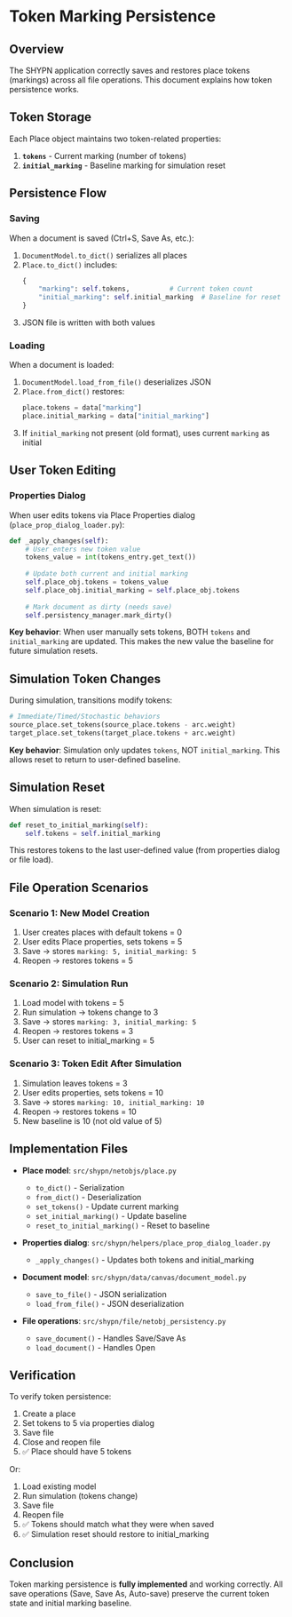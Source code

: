 # Token Marking Persistence

## Overview

The SHYPN application correctly saves and restores place tokens (markings) across all file operations. This document explains how token persistence works.

## Token Storage

Each Place object maintains two token-related properties:

1. **`tokens`** - Current marking (number of tokens)
2. **`initial_marking`** - Baseline marking for simulation reset

## Persistence Flow

### Saving

When a document is saved (Ctrl+S, Save As, etc.):

1. `DocumentModel.to_dict()` serializes all places
2. `Place.to_dict()` includes:
   ```python
   {
       "marking": self.tokens,          # Current token count
       "initial_marking": self.initial_marking  # Baseline for reset
   }
   ```
3. JSON file is written with both values

### Loading

When a document is loaded:

1. `DocumentModel.load_from_file()` deserializes JSON
2. `Place.from_dict()` restores:
   ```python
   place.tokens = data["marking"]
   place.initial_marking = data["initial_marking"]
   ```
3. If `initial_marking` not present (old format), uses current `marking` as initial

## User Token Editing

### Properties Dialog

When user edits tokens via Place Properties dialog (`place_prop_dialog_loader.py`):

```python
def _apply_changes(self):
    # User enters new token value
    tokens_value = int(tokens_entry.get_text())
    
    # Update both current and initial marking
    self.place_obj.tokens = tokens_value
    self.place_obj.initial_marking = self.place_obj.tokens
    
    # Mark document as dirty (needs save)
    self.persistency_manager.mark_dirty()
```

**Key behavior**: When user manually sets tokens, BOTH `tokens` and `initial_marking` are updated. This makes the new value the baseline for future simulation resets.

## Simulation Token Changes

During simulation, transitions modify tokens:

```python
# Immediate/Timed/Stochastic behaviors
source_place.set_tokens(source_place.tokens - arc.weight)
target_place.set_tokens(target_place.tokens + arc.weight)
```

**Key behavior**: Simulation only updates `tokens`, NOT `initial_marking`. This allows reset to return to user-defined baseline.

## Simulation Reset

When simulation is reset:

```python
def reset_to_initial_marking(self):
    self.tokens = self.initial_marking
```

This restores tokens to the last user-defined value (from properties dialog or file load).

## File Operation Scenarios

### Scenario 1: New Model Creation
1. User creates places with default tokens = 0
2. User edits Place properties, sets tokens = 5
3. Save → stores `marking: 5, initial_marking: 5`
4. Reopen → restores tokens = 5

### Scenario 2: Simulation Run
1. Load model with tokens = 5
2. Run simulation → tokens change to 3
3. Save → stores `marking: 3, initial_marking: 5`
4. Reopen → restores tokens = 3
5. User can reset to initial_marking = 5

### Scenario 3: Token Edit After Simulation
1. Simulation leaves tokens = 3
2. User edits properties, sets tokens = 10
3. Save → stores `marking: 10, initial_marking: 10`
4. Reopen → restores tokens = 10
5. New baseline is 10 (not old value of 5)

## Implementation Files

- **Place model**: `src/shypn/netobjs/place.py`
  - `to_dict()` - Serialization
  - `from_dict()` - Deserialization
  - `set_tokens()` - Update current marking
  - `set_initial_marking()` - Update baseline
  - `reset_to_initial_marking()` - Reset to baseline

- **Properties dialog**: `src/shypn/helpers/place_prop_dialog_loader.py`
  - `_apply_changes()` - Updates both tokens and initial_marking

- **Document model**: `src/shypn/data/canvas/document_model.py`
  - `save_to_file()` - JSON serialization
  - `load_from_file()` - JSON deserialization

- **File operations**: `src/shypn/file/netobj_persistency.py`
  - `save_document()` - Handles Save/Save As
  - `load_document()` - Handles Open

## Verification

To verify token persistence:

1. Create a place
2. Set tokens to 5 via properties dialog
3. Save file
4. Close and reopen file
5. ✅ Place should have 5 tokens

Or:

1. Load existing model
2. Run simulation (tokens change)
3. Save file
4. Reopen file
5. ✅ Tokens should match what they were when saved
6. ✅ Simulation reset should restore to initial_marking

## Conclusion

Token marking persistence is **fully implemented** and working correctly. All save operations (Save, Save As, Auto-save) preserve the current token state and initial marking baseline.
